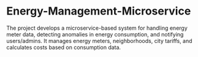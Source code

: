 # Energy-Management-Microservice
The project develops a microservice-based system for handling energy meter data, detecting anomalies in energy consumption, and notifying users/admins. It manages energy meters, neighborhoods, city tariffs, and calculates costs based on consumption data.
